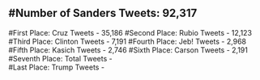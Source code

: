 #Number of Sanders Tweets: 92,317
---
#First Place: Cruz Tweets - 35,186
#Second Place: Rubio Tweets - 12,123
#Third Place: Clinton Tweets - 7,191
#Fourth Place: Jeb! Tweets - 2,968
#Fifth Place: Kasich Tweets - 2,746
#Sixth Place: Carson Tweets - 2,191
#Seventh Place: Total Tweets -  
#Last Place: Trump Tweets - 
